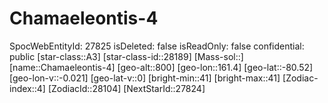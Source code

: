 ﻿---
location: [-80.52,161.4,800]
type: Station
tags:
- astro/Star

---

# Chamaeleontis-4

SpocWebEntityId: 27825
isDeleted: false
isReadOnly: false
confidential: public
[star-class::A3]
[star-class-id::28189]
[Mass-sol::]
[name::Chamaeleontis-4]
[geo-alt::800]
[geo-lon::161.4]
[geo-lat::-80.52]
[geo-lon-v::-0.021]
[geo-lat-v::0]
[bright-min::41]
[bright-max::41]
[Zodiac-index::4]
[ZodiacId::28104]
[NextStarId::27824]

